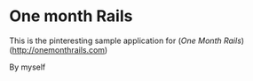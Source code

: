 # One month Rails

This is the pinteresting sample application for
(*One Month Rails*)(http://onemonthrails.com)

By myself